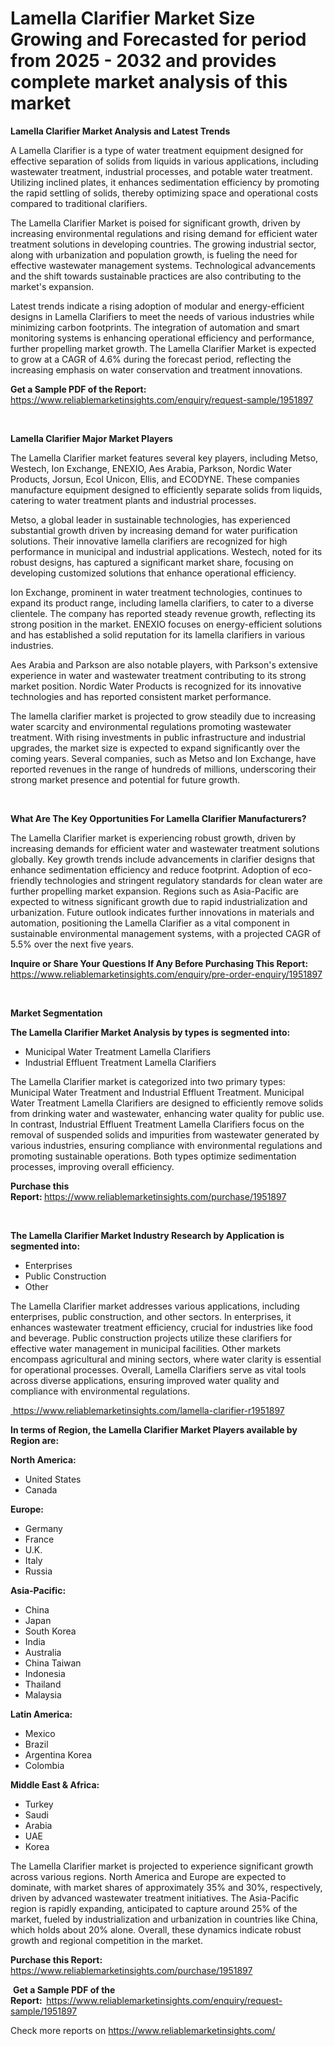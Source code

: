 <p><h1>Lamella Clarifier Market Size Growing and Forecasted for period from 2025 - 2032 and provides complete market analysis of this market</h1></p><p><strong>Lamella Clarifier Market Analysis and Latest Trends</strong></p>
<p><p>A Lamella Clarifier is a type of water treatment equipment designed for effective separation of solids from liquids in various applications, including wastewater treatment, industrial processes, and potable water treatment. Utilizing inclined plates, it enhances sedimentation efficiency by promoting the rapid settling of solids, thereby optimizing space and operational costs compared to traditional clarifiers.</p><p>The Lamella Clarifier Market is poised for significant growth, driven by increasing environmental regulations and rising demand for efficient water treatment solutions in developing countries. The growing industrial sector, along with urbanization and population growth, is fueling the need for effective wastewater management systems. Technological advancements and the shift towards sustainable practices are also contributing to the market's expansion.</p><p>Latest trends indicate a rising adoption of modular and energy-efficient designs in Lamella Clarifiers to meet the needs of various industries while minimizing carbon footprints. The integration of automation and smart monitoring systems is enhancing operational efficiency and performance, further propelling market growth. The Lamella Clarifier Market is expected to grow at a CAGR of 4.6% during the forecast period, reflecting the increasing emphasis on water conservation and treatment innovations.</p></p>
<p><strong>Get a Sample PDF of the Report:&nbsp;</strong> <a href="https://www.reliablemarketinsights.com/enquiry/request-sample/1951897?utm_campaign=2516&utm_medium=2&utm_source=Github&utm_content=ia&utm_term=20022025&utm_id=lamella-clarifier">https://www.reliablemarketinsights.com/enquiry/request-sample/1951897</a></p>
<p>&nbsp;</p>
<p><strong>Lamella Clarifier Major Market Players</strong></p>
<p><p>The Lamella Clarifier market features several key players, including Metso, Westech, Ion Exchange, ENEXIO, Aes Arabia, Parkson, Nordic Water Products, Jorsun, Ecol Unicon, Ellis, and ECODYNE. These companies manufacture equipment designed to efficiently separate solids from liquids, catering to water treatment plants and industrial processes.</p><p>Metso, a global leader in sustainable technologies, has experienced substantial growth driven by increasing demand for water purification solutions. Their innovative lamella clarifiers are recognized for high performance in municipal and industrial applications. Westech, noted for its robust designs, has captured a significant market share, focusing on developing customized solutions that enhance operational efficiency.</p><p>Ion Exchange, prominent in water treatment technologies, continues to expand its product range, including lamella clarifiers, to cater to a diverse clientele. The company has reported steady revenue growth, reflecting its strong position in the market. ENEXIO focuses on energy-efficient solutions and has established a solid reputation for its lamella clarifiers in various industries.</p><p>Aes Arabia and Parkson are also notable players, with Parkson's extensive experience in water and wastewater treatment contributing to its strong market position. Nordic Water Products is recognized for its innovative technologies and has reported consistent market performance.</p><p>The lamella clarifier market is projected to grow steadily due to increasing water scarcity and environmental regulations promoting wastewater treatment. With rising investments in public infrastructure and industrial upgrades, the market size is expected to expand significantly over the coming years. Several companies, such as Metso and Ion Exchange, have reported revenues in the range of hundreds of millions, underscoring their strong market presence and potential for future growth.</p></p>
<p>&nbsp;</p>
<p><strong>What Are The Key Opportunities For Lamella Clarifier Manufacturers?</strong></p>
<p><p>The Lamella Clarifier market is experiencing robust growth, driven by increasing demands for efficient water and wastewater treatment solutions globally. Key growth trends include advancements in clarifier designs that enhance sedimentation efficiency and reduce footprint. Adoption of eco-friendly technologies and stringent regulatory standards for clean water are further propelling market expansion. Regions such as Asia-Pacific are expected to witness significant growth due to rapid industrialization and urbanization. Future outlook indicates further innovations in materials and automation, positioning the Lamella Clarifier as a vital component in sustainable environmental management systems, with a projected CAGR of 5.5% over the next five years.</p></p>
<p><strong>Inquire or Share Your Questions If Any Before Purchasing This Report:</strong> <a href="https://www.reliablemarketinsights.com/enquiry/pre-order-enquiry/1951897?utm_campaign=2516&utm_medium=2&utm_source=Github&utm_content=ia&utm_term=20022025&utm_id=lamella-clarifier">https://www.reliablemarketinsights.com/enquiry/pre-order-enquiry/1951897</a></p>
<p>&nbsp;</p>
<p><strong>Market Segmentation</strong></p>
<p><strong>The Lamella Clarifier Market Analysis by types is segmented into:</strong></p>
<p><ul><li>Municipal Water Treatment Lamella Clarifiers</li><li>Industrial Effluent Treatment Lamella Clarifiers</li></ul></p>
<p><p>The Lamella Clarifier market is categorized into two primary types: Municipal Water Treatment and Industrial Effluent Treatment. Municipal Water Treatment Lamella Clarifiers are designed to efficiently remove solids from drinking water and wastewater, enhancing water quality for public use. In contrast, Industrial Effluent Treatment Lamella Clarifiers focus on the removal of suspended solids and impurities from wastewater generated by various industries, ensuring compliance with environmental regulations and promoting sustainable operations. Both types optimize sedimentation processes, improving overall efficiency.</p></p>
<p><strong>Purchase this Report:&nbsp;</strong><a href="https://www.reliablemarketinsights.com/purchase/1951897?utm_campaign=2516&utm_medium=2&utm_source=Github&utm_content=ia&utm_term=20022025&utm_id=lamella-clarifier">https://www.reliablemarketinsights.com/purchase/1951897</a></p>
<p>&nbsp;</p>
<p><strong>The Lamella Clarifier Market Industry Research by Application is segmented into:</strong></p>
<p><ul><li>Enterprises</li><li>Public Construction</li><li>Other</li></ul></p>
<p><p>The Lamella Clarifier market addresses various applications, including enterprises, public construction, and other sectors. In enterprises, it enhances wastewater treatment efficiency, crucial for industries like food and beverage. Public construction projects utilize these clarifiers for effective water management in municipal facilities. Other markets encompass agricultural and mining sectors, where water clarity is essential for operational processes. Overall, Lamella Clarifiers serve as vital tools across diverse applications, ensuring improved water quality and compliance with environmental regulations.</p></p>
<p><a href="https://www.reliablemarketinsights.com/lamella-clarifier-r1951897?utm_campaign=2516&utm_medium=2&utm_source=Github&utm_content=ia&utm_term=20022025&utm_id=lamella-clarifier">&nbsp;https://www.reliablemarketinsights.com/lamella-clarifier-r1951897</a></p>
<p><strong>In terms of Region, the Lamella Clarifier Market Players available by Region are:</strong></p>
<p>
    <p> <strong> North America: </strong>
        <ul>
            <li>United States</li>
            <li>Canada</li>
        </ul>
        </p> 
    <p> <strong> Europe: </strong>
        <ul>
            <li>Germany</li>
            <li>France</li>
            <li>U.K.</li>
            <li>Italy</li>
            <li>Russia</li>
        </ul>
        </p> 
    <p> <strong> Asia-Pacific: </strong>
        <ul>
            <li>China</li>
            <li>Japan</li>
            <li>South Korea</li>
            <li>India</li>
            <li>Australia</li>
            <li>China Taiwan</li>
            <li>Indonesia</li>
            <li>Thailand</li>
            <li>Malaysia</li>
        </ul>
        </p> 
    <p> <strong> Latin America: </strong>
        <ul>
            <li>Mexico</li>
            <li>Brazil</li>
            <li>Argentina Korea</li>
            <li>Colombia</li>
        </ul>
        </p> 
    <p> <strong> Middle East & Africa: </strong>
        <ul>
            <li>Turkey</li>
            <li>Saudi</li>
            <li>Arabia</li>
            <li>UAE</li>
            <li>Korea</li>
        </ul>
    </p>
    </p>
<p><p>The Lamella Clarifier market is projected to experience significant growth across various regions. North America and Europe are expected to dominate, with market shares of approximately 35% and 30%, respectively, driven by advanced wastewater treatment initiatives. The Asia-Pacific region is rapidly expanding, anticipated to capture around 25% of the market, fueled by industrialization and urbanization in countries like China, which holds about 20% alone. Overall, these dynamics indicate robust growth and regional competition in the market.</p></p>
<p><strong>Purchase this Report: </strong><a href="https://www.reliablemarketinsights.com/purchase/1951897?utm_campaign=2516&utm_medium=2&utm_source=Github&utm_content=ia&utm_term=20022025&utm_id=lamella-clarifier">https://www.reliablemarketinsights.com/purchase/1951897</a></p>
<p>&nbsp;<strong>Get a Sample PDF of the Report:&nbsp;&nbsp;</strong><a href="https://www.reliablemarketinsights.com/enquiry/request-sample/1951897?utm_campaign=2516&utm_medium=2&utm_source=Github&utm_content=ia&utm_term=20022025&utm_id=lamella-clarifier">https://www.reliablemarketinsights.com/enquiry/request-sample/1951897</a></p>
<p><strong></strong></p>
<p>Check more reports on <a href="https://www.reliablemarketinsights.com/?utm_campaign=2516&utm_medium=2&utm_source=Github&utm_content=ia&utm_term=20022025&utm_id=lamella-clarifier">https://www.reliablemarketinsights.com/</a></p>